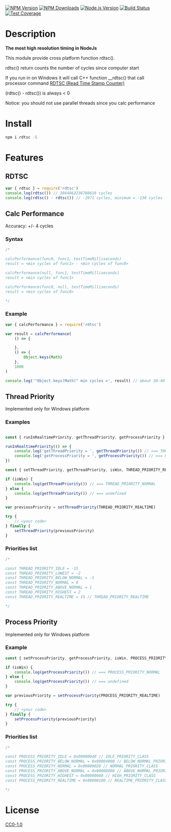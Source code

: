 [![NPM Version][npm-image]][npm-url]
[![NPM Downloads][downloads-image]][downloads-url]
[![Node.js Version][node-version-image]][node-version-url]
[![Build Status][travis-image]][travis-url]
[![Test Coverage][coveralls-image]][coveralls-url]

# Description

**The most high resolution timing in NodeJs**

This module provide cross platform function rdtsc().

rdtsc() return counts the number of cycles since computer start

If you run in on Windows it will call C++ function __rdtsc() that call processor command [RDTSC (Read Time Stamp Counter)](https://en.wikipedia.org/wiki/Time_Stamp_Counter)

(rdtsc() - rdtsc()) is always < 0

Notice: you should not use parallel threads since you calc performance

# Install

```bash
npm i rdtsc -S
```
# Features

## RDTSC

```js
var { rdtsc } = require('rdtsc')
console.log(rdtsc()) // 3864063236708616 cycles
console.log(rdtsc() - rdtsc()) // -2971 cycles, minimum = -130 cycles
```

## Calc Performance

Accuracy: +/- 4 cycles

### Syntax
```js
/*

calcPerformance(func0, func1, testTimeMilliseconds)
result = <min cycles of func1> - <min cycles of func0>

calcPerformance(null, func1, testTimeMilliseconds)
result = <min cycles of func1>

calcPerformance(func0, null, testTimeMilliseconds)
result = <min cycles of func0>

*/
```

### Example
```js
var { calcPerformance } = require('rdtsc')

var result = calcPerformance(
	() => {

	},
	() => {
		Object.keys(Math)
	},
	1000
)

console.log('"Object.keys(Math)" min cycles =', result) // about 20-40 cycles
```

## Thread Priority

Implemented only for Windows platform

### Examples

```js

const { runInRealtimePriority, getThreadPriority, getProcessPriority } = require('rdtsc')

runInRealtimePriority(() => {
	console.log('getThreadPriority = ', getThreadPriority()) // === THREAD_PRIORITY_REALTIME
	console.log('getProcessPriority = ', getProcessPriority()) // === PROCESS_PRIORITY_REALTIME
})

```


```js
const { setThreadPriority, getThreadPriority, isWin, THREAD_PRIORITY_REALTIME } = require('rdtsc')

if (isWin) {
	console.log(getThreadPriority()) // === THREAD_PRIORITY_NORMAL
} else {
	console.log(getThreadPriority()) // === undefined
}

var previousPriority = setThreadPriority(THREAD_PRIORITY_REALTIME)

try {
	// <your code>
} finally {
	setThreadPriority(previousPriority)
}
```

### Priorities list
```js
/*

const THREAD_PRIORITY_IDLE = -15
const THREAD_PRIORITY_LOWEST = -2
const THREAD_PRIORITY_BELOW_NORMAL = -1
const THREAD_PRIORITY_NORMAL = 0
const THREAD_PRIORITY_ABOVE_NORMAL = 1
const THREAD_PRIORITY_HIGHEST = 2
const THREAD_PRIORITY_REALTIME = 15 // THREAD_PRIORITY_REALTIME

*/
```

## Process Priority

Implemented only for Windows platform

### Example

```js
const { setProcessPriority, getProcessPriority, isWin, PROCESS_PRIORITY_REALTIME } = require('rdtsc')

if (isWin) {
	console.log(getProcessPriority()) // === PROCESS_PRIORITY_NORMAL
} else {
	console.log(getProcessPriority()) // === undefined
}

var previousPriority = setProcessPriority(PROCESS_PRIORITY_REALTIME)

try {
	// <your code>
} finally {
	setProcessPriority(previousPriority)
}
```

### Priorities list
```js
/*

const PROCESS_PRIORITY_IDLE = 0x00000040 // IDLE_PRIORITY_CLASS
const PROCESS_PRIORITY_BELOW_NORMAL = 0x00004000 // BELOW_NORMAL_PRIORITY_CLASS
const PROCESS_PRIORITY_NORMAL = 0x00000020 // NORMAL_PRIORITY_CLASS
const PROCESS_PRIORITY_ABOVE_NORMAL = 0x00008000 // ABOVE_NORMAL_PRIORITY_CLASS
const PROCESS_PRIORITY_HIGHEST = 0x00000080 // HIGH_PRIORITY_CLASS
const PROCESS_PRIORITY_REALTIME = 0x00000100 // REALTIME_PRIORITY_CLASS

*/
```

# License

[CC0-1.0](LICENSE)

[npm-image]: https://img.shields.io/npm/v/rdtsc.svg
[npm-url]: https://npmjs.org/package/rdtsc
[node-version-image]: https://img.shields.io/node/v/rdtsc.svg
[node-version-url]: https://nodejs.org/en/download/
[travis-image]: https://travis-ci.org/NikolayMakhonin/nodejs-rdtsc.svg?branch=master
[travis-url]: https://travis-ci.org/NikolayMakhonin/nodejs-rdtsc
[coveralls-image]: https://coveralls.io/repos/github/NikolayMakhonin/nodejs-rdtsc/badge.svg?branch=master
[coveralls-url]: https://coveralls.io/github/NikolayMakhonin/nodejs-rdtsc?branch=master
[downloads-image]: https://img.shields.io/npm/dm/rdtsc.svg
[downloads-url]: https://npmjs.org/package/rdtsc